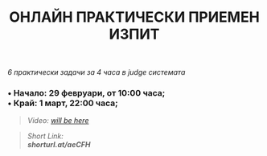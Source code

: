 <h1 align="center">ОНЛАЙН ПРАКТИЧЕСКИ ПРИЕМЕН ИЗПИТ</h1>
    <br>

<p><i>6 практически задачи за 4 часа в judge системата</i></p>

<h3>• Начало: 29 февруари, от 10:00 часа;<br>
• Край: 1 март, 22:00 часа;</h3>

<blockquote>
    <i>
        Video: 
        <a href="#">will be here</a>
    </i>
</blockquote>

<blockquote>
    <i>
        Short Link: <br> 
        <b>
            shorturl.at/aeCFH
        </b> 
    </i>
</blockquote>
